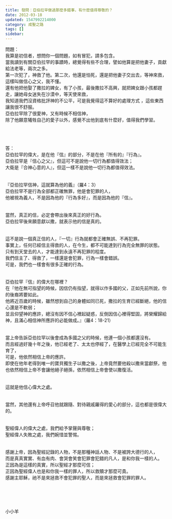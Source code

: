 ```yaml
---
title: 發問：亞伯拉罕做過那麼多錯事，有什麼值得尊敬的？
date: 2012-03-18
updated: 1547992214000
category: 成聖之路
tags: []
sidebar: 
---
```


<p>問題：<br/>我算是初信者，想問你一個問題，如有冒犯，請多包含。<br/>當我讀到有關亞伯拉罕的事蹟時，總覺得有些不合理，譬如他算是把他妻子，貢獻給法老等，兩次之多。<br/>第一次犯了，神救了他。第二次，他還是怕死，還是把他妻子交出去，等神來救，這樣叫做信心之父，我不懂。<br/>還有他把他娶了撒拉的婢女，有了小孩，最後撒拉不高興，就把婢女跟小孩都趕走，讓她母女迷失在沙漠中，等天使來救，<br/>我知道我們沒資格批評神的不公平，可是我覺得這不算好的處理方式 ，這些東西讓我很不舒服。<br/>亞伯拉罕除了很愛神，又有時候不相信神，<br/>除了他願意犧牲自己的愛子以外，感覺不出他到底有什麼好，值得我們學習。<br/><!--more--><br/><br/><br/><br/>答：<br/>亞伯拉罕的偉大，是在他『信』的部分，不是在他『所有的』『行為』。<br/>亞伯拉罕是『信心之父』，但這可不是說他一切行為都值得效法；<br/>大衛是『合神心意的人』，但這一樣不是說他一切行為都值得效法。<br/><br/> <br/>『亞伯拉罕信神，這就算為他的義』（羅4：3）<br/>亞伯拉罕不是行為全部都正確無罪，他是會犯罪的人，<br/>他被視為義人，不是因為他的『行為多好』，而是因為他的『信』。<br/><br/> <br/>當然，真正的信，必定會帶出後來真正的好行為。<br/>亞伯拉罕後來願意獻以撒，就表示他的信是真的。<br/><br/> <br/>這不是說一個真正信的人，『一切』行為就都會正確無誤、不再犯罪。<br/>事實上，任何已經信主得救的人，在今生，都不可能達到行為完全無罪的狀態。<br/>只有到天堂去的人，才能達到永遠不再犯罪的程度。<br/>我們信主了、得救了，一樣還是會犯罪，行為一樣會錯誤。<br/>可是，我們也一樣會有很多正確的行為。<br/><br/> <br/>亞伯拉罕『信』的偉大在哪裡？<br/>在『他在無可指望的時候，因信仍有指望，就得以作多國的父，正如先前所說，你的後裔將要如此。<br/>他將近百歲的時候，雖然想到自己的身體如同已死，撒拉的生育已經斷絕，他的信心還是不軟弱；<br/>並且仰望神的應許，總沒有因不信心裡起疑惑，反倒因信心裡得堅固，將榮耀歸給神，且滿心相信神所應許的必能做成。』（羅4：18-21）<br/><br/> <br/>當上帝告訴亞伯拉罕以後會成為多國之父的時候，他連一個小孩都還沒有。<br/>而且經過好幾十年之後，他已經老了、太太也停經了，在醫學上已經完全不可能生育了，<br/>可是，他依然相信上帝的應許。<br/>即使在他年老得到唯一的寶貝獨生子以撒之後，上帝竟然要他殺以撒來當獻祭，他也依然相信上帝不會讓他絕子絕孫，依然相信上帝會使以撒復活。<br/> <br/><br/>這就是他信心偉大之處。<br/> <br/><br/>當然，其他還有上帝呼召他就跟隨、對待親戚羅得的愛心的部分，這也都是很偉大的。<br/> <br/><br/>聖經偉人的偉大之處，我們給予掌聲與尊敬；<br/>聖經偉人失敗之處，我們婉惜並警惕。<br/><br/><br/>感謝上帝，因為聖經記錄的人物，不是那種神話人物、不是被誇大德行的人，<br/>而是真真實實、有血有肉、會哭會笑會犯罪會犯錯的凡人，是和你我一樣的人。<br/>正因為是這樣的真實，所以聖經才那麼可信；<br/>正因為聖經偉人也是和你我一樣的罪人，所以救贖才那麼可貴。<br/>感謝主耶穌，祂不是來拯救不會犯罪的聖人，而是來拯救會犯罪的罪人。<br/><br/><br/><br/><br/><br/>小小羊<br/><br/><br/><br/><br/><br/><br/>
</p>